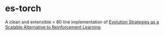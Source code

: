 # es-torch

A clean and extensible < 80 line implementation of [Evolution Strategies as a Scalable Alternative to Reinforcement Learning](https://arxiv.org/abs/1703.03864).

